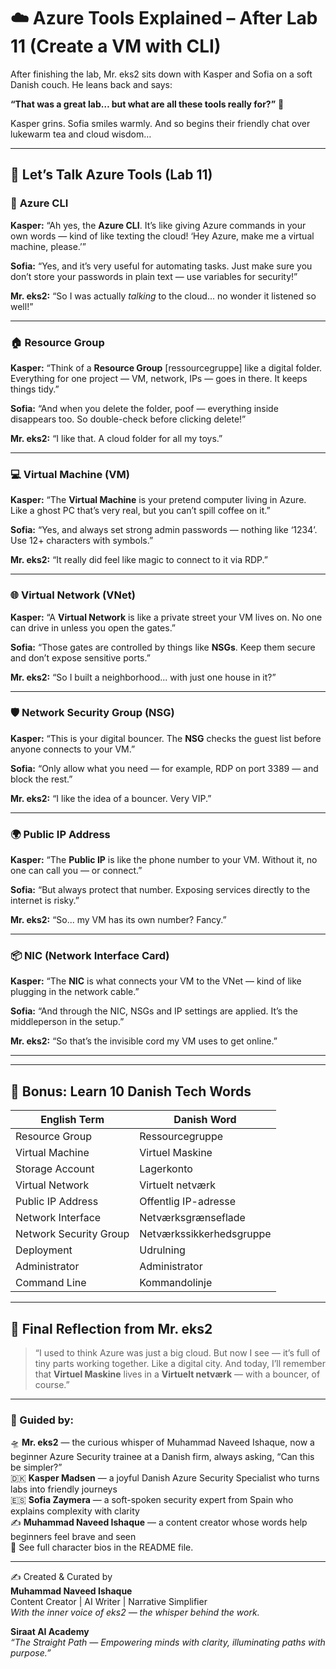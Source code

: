 # ☁️ Azure Tools Explained – After Lab 11 (Create a VM with CLI)

After finishing the lab, Mr. eks2 sits down with Kasper and Sofia on a soft Danish couch. He leans back and says:

**“That was a great lab… but what are all these tools really for?”** 🤔

Kasper grins. Sofia smiles warmly. And so begins their friendly chat over lukewarm tea and cloud wisdom…

---

## 🔧 Let’s Talk Azure Tools (Lab 11)

### 🧰 **Azure CLI**
**Kasper:** “Ah yes, the **Azure CLI**. It’s like giving Azure commands in your own words — kind of like texting the cloud! ‘Hey Azure, make me a virtual machine, please.’”

**Sofia:** “Yes, and it’s very useful for automating tasks. Just make sure you don’t store your passwords in plain text — use variables for security!”

**Mr. eks2:** “So I was actually *talking* to the cloud... no wonder it listened so well!”

---

### 🏠 **Resource Group**
**Kasper:** “Think of a **Resource Group** [ressourcegruppe] like a digital folder. Everything for one project — VM, network, IPs — goes in there. It keeps things tidy.”

**Sofia:** “And when you delete the folder, poof — everything inside disappears too. So double-check before clicking delete!”

**Mr. eks2:** “I like that. A cloud folder for all my toys.”

---

### 💻 **Virtual Machine (VM)**
**Kasper:** “The **Virtual Machine** is your pretend computer living in Azure. Like a ghost PC that’s very real, but you can’t spill coffee on it.”

**Sofia:** “Yes, and always set strong admin passwords — nothing like ‘1234’. Use 12+ characters with symbols.”

**Mr. eks2:** “It really did feel like magic to connect to it via RDP.”

---

### 🌐 **Virtual Network (VNet)**
**Kasper:** “A **Virtual Network** is like a private street your VM lives on. No one can drive in unless you open the gates.”

**Sofia:** “Those gates are controlled by things like **NSGs**. Keep them secure and don’t expose sensitive ports.”

**Mr. eks2:** “So I built a neighborhood... with just one house in it?”

---

### 🛡️ **Network Security Group (NSG)**
**Kasper:** “This is your digital bouncer. The **NSG** checks the guest list before anyone connects to your VM.”

**Sofia:** “Only allow what you need — for example, RDP on port 3389 — and block the rest.”

**Mr. eks2:** “I like the idea of a bouncer. Very VIP.”

---

### 🌍 **Public IP Address**
**Kasper:** “The **Public IP** is like the phone number to your VM. Without it, no one can call you — or connect.”

**Sofia:** “But always protect that number. Exposing services directly to the internet is risky.”

**Mr. eks2:** “So... my VM has its own number? Fancy.”

---

### 📦 **NIC (Network Interface Card)**
**Kasper:** “The **NIC** is what connects your VM to the VNet — kind of like plugging in the network cable.”

**Sofia:** “And through the NIC, NSGs and IP settings are applied. It’s the middleperson in the setup.”

**Mr. eks2:** “So that’s the invisible cord my VM uses to get online.”

---

---

## 📘 Bonus: Learn 10 Danish Tech Words

| English Term         | Danish Word         |
|----------------------|---------------------|
| Resource Group       | Ressourcegruppe     |
| Virtual Machine      | Virtuel Maskine     |
| Storage Account      | Lagerkonto          |
| Virtual Network      | Virtuelt netværk    |
| Public IP Address    | Offentlig IP-adresse|
| Network Interface    | Netværksgrænseflade |
| Network Security Group | Netværkssikkerhedsgruppe |
| Deployment           | Udrulning           |
| Administrator        | Administrator       |
| Command Line         | Kommandolinje       |

---

## 💭 Final Reflection from Mr. eks2

> “I used to think Azure was just a big cloud. But now I see — it’s full of tiny parts working together. Like a digital city. And today, I’ll remember that **Virtuel Maskine** lives in a **Virtuelt netværk** — with a bouncer, of course.”

---

### 🧾 Guided by:
🛸 **Mr. eks2** — the curious whisper of Muhammad Naveed Ishaque, now a beginner Azure Security trainee at a Danish firm, always asking, “Can this be simpler?”  
🇩🇰 **Kasper Madsen** — a joyful Danish Azure Security Specialist who turns labs into friendly journeys  
🇪🇸 **Sofia Zaymera** — a soft-spoken security expert from Spain who explains complexity with clarity  
✍️ **Muhammad Naveed Ishaque** — a content creator whose words help beginners feel brave and seen  
🔎 See full character bios in the README file.

---

✍️ Created & Curated by  
**Muhammad Naveed Ishaque**  
Content Creator | AI Writer | Narrative Simplifier  
_With the inner voice of eks2 — the whisper behind the work._  

**Siraat AI Academy**  
_“The Straight Path — Empowering minds with clarity, illuminating paths with purpose.”_
